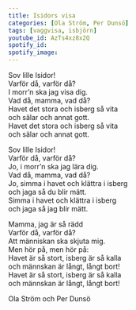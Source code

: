 ```yaml
---
title: Isidors visa
categories: [Ola Ström, Per Dunsö]
tags: [vaggvisa, isbjörn]
youtube_id: AzTs4xz8x2Q
spotify_id: 
spotify_image: 
---
```


Sov lille Isidor!  
Varför då, varför då?  
I morr’n ska jag visa dig.  
Vad då, mamma, vad då?  
Havet det stora och isberg så vita  
och sälar och annat gott.  
Havet det stora och isberg så vita  
och sälar och annat gott.  
  
  
Sov lille Isidor!  
Varför då, varför då?  
Jo, i morr’n ska jag lära dig.  
Vad då, mamma, vad då?  
Jo, simma i havet och klättra i isberg  
och jaga så du blir mätt.  
Simma i havet och klättra i isberg  
och jaga så jag blir mätt.  
  
Mamma, jag är så rädd  
Varför då, varför då?  
Att människan ska skjuta mig.  
Men hör på, men hör på:  
Havet är så stort, isberg är så kalla  
och männskan är långt, långt bort!  
Havet är så stort, isberg är så kalla  
och männskan är långt, långt bort!  


Ola Ström och Per Dunsö